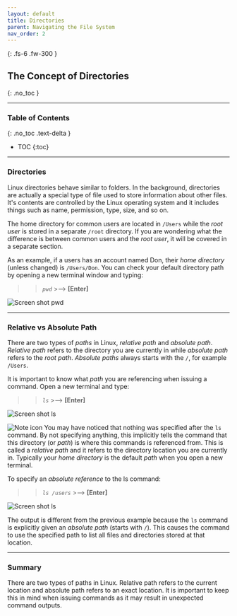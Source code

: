 ```yaml
---
layout: default
title: Directories
parent: Navigating the File System
nav_order: 2
---
```


{: .fs-6 .fw-300 }

## The Concept of Directories
{: .no_toc }

---

### Table of Contents
{: .no_toc .text-delta }
* TOC
{:toc}

---

### Directories

Linux directories behave similar to folders. In the background, directories are actually a special type of file used to store information about other files. It's contents are controlled by the Linux operating system and it includes things such as name, permission, type, size, and so on.

The home directory for common users are located in `/Users` while the _root user_ is stored in a separate `/root` directory. If you are wondering what the difference is between common users and the _root user_, it will be covered in a separate section.

As an example, if a users has an account named Don, their _home directory_ (unless changed) is `/Users/Don`.
You can check your default directory path by opening a new terminal window and typing:

>> *`pwd`*  >-->  **[Enter]**

![Screen shot pwd](https://github.com/dl90/linux-basics/blob/gh-pages/docs/images/navigation/directories/pwd.png?raw=true "pwd")

---

### Relative vs Absolute Path

There are two types of _paths_ in Linux, _relative path_ and _absolute path_. _Relative path_ refers to the directory you are currently in while _absolute path_ refers to the _root path_. _Absolute paths_ always starts with the `/`, for example `/Users`.

It is important to know what _path_ you are referencing when issuing a command. Open a new terminal and type:

>> *`ls`*  >-->  **[Enter]**

![Screen shot ls](https://github.com/dl90/linux-basics/blob/gh-pages/docs/images/navigation/directories/ls_rel.png?raw=true "ls")

![Note icon](https://github.com/dl90/linux-basics/blob/gh-pages/docs/images/icons/note.png?raw=true "Note") You may have noticed that nothing was specified after the `ls` command. By not specifying anything, this implicitly tells the command that this directory (or _path_) is where this commands is referenced from. This is called a _relative path_ and it refers to the directory location you are currently in. Typically your _home directory_ is the default _path_ when you open a new terminal.

To specify an _absolute reference_ to the ls command:

>> *`ls /users`*  >-->  **[Enter]**

![Screen shot ls](https://github.com/dl90/linux-basics/blob/gh-pages/docs/images/navigation/directories/ls_abs.png?raw=true "ls")

The output is different from the previous example because the `ls` command is explicitly given an _absolute path_ (starts with `/`). This causes the command to use the specified path to list all files and directories stored at that location.

---

### Summary

There are two types of paths in Linux. Relative path refers to the current location and absolute path refers to an exact location. It is important to keep this in mind when issuing commands as it may result in unexpected command outputs.